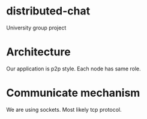 # distributed-chat
University group project

# Architecture

Our application is p2p style. Each node has same role.

# Communicate mechanism

We are using sockets. Most likely tcp protocol.

